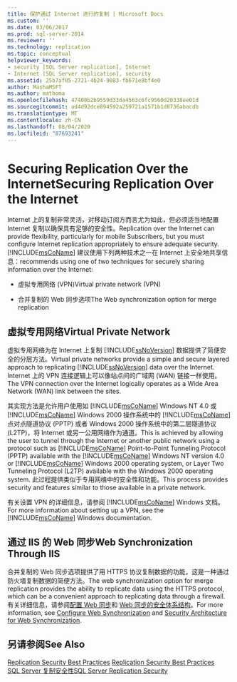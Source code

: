 ```yaml
---
title: 保护通过 Internet 进行的复制 | Microsoft Docs
ms.custom: ''
ms.date: 03/06/2017
ms.prod: sql-server-2014
ms.reviewer: ''
ms.technology: replication
ms.topic: conceptual
helpviewer_keywords:
- security [SQL Server replication], Internet
- Internet [SQL Server replication], security
ms.assetid: 25b7af05-2721-4b24-9083-fb671e8bf4e0
author: MashaMSFT
ms.author: mathoma
ms.openlocfilehash: 47408b2b9559d33da4563c6fc9560d20338ee01d
ms.sourcegitcommit: ad4d92dce894592a259721a1571b1d8736abacdb
ms.translationtype: MT
ms.contentlocale: zh-CN
ms.lasthandoff: 08/04/2020
ms.locfileid: "87693241"
---
```

# <a name="securing-replication-over-the-internet"></a><span data-ttu-id="d2abf-102">Securing Replication Over the Internet</span><span class="sxs-lookup"><span data-stu-id="d2abf-102">Securing Replication Over the Internet</span></span>
  <span data-ttu-id="d2abf-103">Internet 上的复制非常灵活，对移动订阅方而言尤为如此，但必须适当地配置 Internet 复制以确保具有足够的安全性。</span><span class="sxs-lookup"><span data-stu-id="d2abf-103">Replication over the Internet can provide flexibility, particularly for mobile Subscribers, but you must configure Internet replication appropriately to ensure adequate security.</span></span> [!INCLUDE[msCoName](../../../includes/msconame-md.md)] <span data-ttu-id="d2abf-104">建议使用下列两种技术之一在 Internet 上安全地共享信息：</span><span class="sxs-lookup"><span data-stu-id="d2abf-104">recommends using one of two techniques for securely sharing information over the Internet:</span></span>  
  
-   <span data-ttu-id="d2abf-105">虚拟专用网络 (VPN)</span><span class="sxs-lookup"><span data-stu-id="d2abf-105">Virtual private network (VPN)</span></span>  
  
-   <span data-ttu-id="d2abf-106">合并复制的 Web 同步选项</span><span class="sxs-lookup"><span data-stu-id="d2abf-106">The Web synchronization option for merge replication</span></span>  
  
## <a name="virtual-private-network"></a><span data-ttu-id="d2abf-107">虚拟专用网络</span><span class="sxs-lookup"><span data-stu-id="d2abf-107">Virtual Private Network</span></span>  
 <span data-ttu-id="d2abf-108">虚拟专用网络为在 Internet 上复制 [!INCLUDE[ssNoVersion](../../../includes/ssnoversion-md.md)] 数据提供了简便安全的分层方法。</span><span class="sxs-lookup"><span data-stu-id="d2abf-108">Virtual private networks provide a simple and secure layered approach to replicating [!INCLUDE[ssNoVersion](../../../includes/ssnoversion-md.md)] data over the Internet.</span></span> <span data-ttu-id="d2abf-109">Internet 上的 VPN 连接逻辑上可以像站点间的广域网 (WAN) 链接一样使用。</span><span class="sxs-lookup"><span data-stu-id="d2abf-109">The VPN connection over the Internet logically operates as a Wide Area Network (WAN) link between the sites.</span></span>  
  
 <span data-ttu-id="d2abf-110">其实现方法是允许用户使用如 [!INCLUDE[msCoName](../../../includes/msconame-md.md)] Windows NT 4.0 或 [!INCLUDE[msCoName](../../../includes/msconame-md.md)] Windows 2000 操作系统中的 [!INCLUDE[msCoName](../../../includes/msconame-md.md)] 点对点隧道协议 (PPTP) 或者 Windows 2000 操作系统中的第二层隧道协议 (L2TP)，将 Internet 或另一公用网络作为通道。</span><span class="sxs-lookup"><span data-stu-id="d2abf-110">This is achieved by allowing the user to tunnel through the Internet or another public network using a protocol such as [!INCLUDE[msCoName](../../../includes/msconame-md.md)] Point-to-Point Tunneling Protocol (PPTP) available with the [!INCLUDE[msCoName](../../../includes/msconame-md.md)] Windows NT version 4.0 or [!INCLUDE[msCoName](../../../includes/msconame-md.md)] Windows 2000 operating system, or Layer Two Tunneling Protocol (L2TP) available with the Windows 2000 operating system.</span></span> <span data-ttu-id="d2abf-111">此过程提供类似于专用网络中的安全性和功能。</span><span class="sxs-lookup"><span data-stu-id="d2abf-111">This process provides security and features similar to those available in a private network.</span></span>  
  
 <span data-ttu-id="d2abf-112">有关设置 VPN 的详细信息，请参阅 [!INCLUDE[msCoName](../../../includes/msconame-md.md)] Windows 文档。</span><span class="sxs-lookup"><span data-stu-id="d2abf-112">For more information about setting up a VPN, see the [!INCLUDE[msCoName](../../../includes/msconame-md.md)] Windows documentation.</span></span>  
  
## <a name="web-synchronization-through-iis"></a><span data-ttu-id="d2abf-113">通过 IIS 的 Web 同步</span><span class="sxs-lookup"><span data-stu-id="d2abf-113">Web Synchronization Through IIS</span></span>  
 <span data-ttu-id="d2abf-114">合并复制的 Web 同步选项提供了用 HTTPS 协议复制数据的功能，这是一种通过防火墙复制数据的简便方法。</span><span class="sxs-lookup"><span data-stu-id="d2abf-114">The web synchronization option for merge replication provides the ability to replicate data using the HTTPS protocol, which can be a convenient approach to replicating data through a firewall.</span></span> <span data-ttu-id="d2abf-115">有关详细信息，请参阅[配置 Web 同步](../configure-web-synchronization.md)和 [Web 同步的安全体系结构](security-architecture-for-web-synchronization.md)。</span><span class="sxs-lookup"><span data-stu-id="d2abf-115">For more information, see [Configure Web Synchronization](../configure-web-synchronization.md) and [Security Architecture for Web Synchronization](security-architecture-for-web-synchronization.md).</span></span>  
  
## <a name="see-also"></a><span data-ttu-id="d2abf-116">另请参阅</span><span class="sxs-lookup"><span data-stu-id="d2abf-116">See Also</span></span>  
 <span data-ttu-id="d2abf-117">[Replication Security Best Practices](replication-security-best-practices.md) </span><span class="sxs-lookup"><span data-stu-id="d2abf-117">[Replication Security Best Practices](replication-security-best-practices.md) </span></span>  
 [<span data-ttu-id="d2abf-118">SQL Server 复制安全性</span><span class="sxs-lookup"><span data-stu-id="d2abf-118">SQL Server Replication Security</span></span>](view-and-modify-replication-security-settings.md)  
  
  
